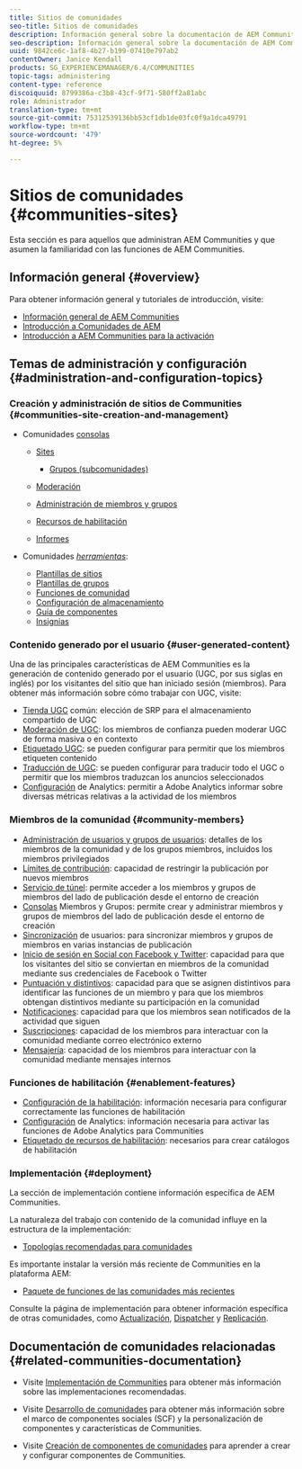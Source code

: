 ```yaml
---
title: Sitios de comunidades
seo-title: Sitios de comunidades
description: Información general sobre la documentación de AEM Communities
seo-description: Información general sobre la documentación de AEM Communities
uuid: 9842ce6c-1af8-4b27-b199-07410e797ab2
contentOwner: Janice Kendall
products: SG_EXPERIENCEMANAGER/6.4/COMMUNITIES
topic-tags: administering
content-type: reference
discoiquuid: 8799386a-c3b8-43cf-9f71-580ff2a81abc
role: Administrador
translation-type: tm+mt
source-git-commit: 75312539136bb53cf1db1de03fc0f9a1dca49791
workflow-type: tm+mt
source-wordcount: '479'
ht-degree: 5%

---
```



# Sitios de comunidades {#communities-sites}

Esta sección es para aquellos que administran AEM Communities y que asumen la familiaridad con las funciones de AEM Communities.

## Información general {#overview}

Para obtener información general y tutoriales de introducción, visite:

* [Información general de AEM Communities](overview.md)
* [Introducción a Comunidades de AEM](getting-started.md)
* [Introducción a AEM Communities para la activación](getting-started-enablement.md)

## Temas de administración y configuración {#administration-and-configuration-topics}

### Creación y administración de sitios de Communities {#communities-site-creation-and-management}

* Comunidades [consolas](consoles.md)

   * [Sites](sites-console.md)

      * [Grupos (subcomunidades)](groups.md)
   * [Moderación](moderation.md)
   * [Administración de miembros y grupos](members.md)
   * [Recursos de habilitación](resources.md)
   * [Informes](reports.md)


* Comunidades [*herramientas*](tools.md):

   * [Plantillas de sitios](sites.md)
   * [Plantillas de grupos](tools-groups.md)
   * [Funciones de comunidad](functions.md)
   * [Configuración de almacenamiento](srp-config.md)
   * [Guía de componentes](components-guide.md)
   * [Insignias](badges.md)


### Contenido generado por el usuario {#user-generated-content}

Una de las principales características de AEM Communities es la generación de contenido generado por el usuario (UGC, por sus siglas en inglés) por los visitantes del sitio que han iniciado sesión (miembros). Para obtener más información sobre cómo trabajar con UGC, visite:

* [Tienda UGC](working-with-srp.md) común: elección de SRP para el almacenamiento compartido de UGC
* [Moderación de UGC](moderate-ugc.md): los miembros de confianza pueden moderar UGC de forma masiva o en contexto
* [Etiquetado UGC](tag-ugc.md): se pueden configurar para permitir que los miembros etiqueten contenido
* [Traducción de UGC](translate-ugc.md): se pueden configurar para traducir todo el UGC o permitir que los miembros traduzcan los anuncios seleccionados
* [Configuración](analytics.md) de Analytics: permitir a Adobe Analytics informar sobre diversas métricas relativas a la actividad de los miembros

### Miembros de la comunidad {#community-members}

* [Administración de usuarios y grupos de usuarios](users.md): detalles de los miembros de la comunidad y de los grupos miembros, incluidos los miembros privilegiados
* [Límites de contribución](limits.md): capacidad de restringir la publicación por nuevos miembros
* [Servicio de túnel](deploy-communities.md#tunnel-service-on-author): permite acceder a los miembros y grupos de miembros del lado de publicación desde el entorno de creación
* [Consolas](members.md) Miembros y Grupos: permite crear y administrar miembros y grupos de miembros del lado de publicación desde el entorno de creación
* [Sincronización](sync.md) de usuarios: para sincronizar miembros y grupos de miembros en varias instancias de publicación
* [Inicio de sesión en Social con Facebook y Twitter](social-login.md): capacidad para que los visitantes del sitio se conviertan en miembros de la comunidad mediante sus credenciales de Facebook o Twitter
* [Puntuación y distintivos](implementing-scoring.md): capacidad para que se asignen distintivos para identificar las funciones de un miembro y para que los miembros obtengan distintivos mediante su participación en la comunidad
* [Notificaciones](notifications.md): capacidad para que los miembros sean notificados de la actividad que siguen
* [Suscripciones](subscriptions.md): capacidad de los miembros para interactuar con la comunidad mediante correo electrónico externo
* [Mensajería](messaging.md): capacidad de los miembros para interactuar con la comunidad mediante mensajes internos

### Funciones de habilitación {#enablement-features}

* [Configuración de la habilitación](enablement.md): información necesaria para configurar correctamente las funciones de habilitación
* [Configuración](analytics.md) de Analytics: información necesaria para activar las funciones de Adobe Analytics para Communities
* [Etiquetado de recursos de habilitación](tag-resources.md): necesarios para crear catálogos de habilitación

### Implementación {#deployment}

La sección de implementación contiene información específica de AEM Communities.

La naturaleza del trabajo con contenido de la comunidad influye en la estructura de la implementación:

* [Topologías recomendadas para comunidades](topologies.md)

Es importante instalar la versión más reciente de Communities en la plataforma AEM:

* [Paquete de funciones de las comunidades más recientes](deploy-communities.md#latestfeaturepack)

Consulte la página de implementación para obtener información específica de otras comunidades, como [Actualización](upgrade.md), [Dispatcher](dispatcher.md) y [Replicación](deploy-communities.md#replication-agents-on-author).

## Documentación de comunidades relacionadas {#related-communities-documentation}

* Visite [Implementación de Communities](deploy-communities.md) para obtener más información sobre las implementaciones recomendadas.

* Visite [Desarrollo de comunidades](communities.md) para obtener más información sobre el marco de componentes sociales (SCF) y la personalización de componentes y características de Communities.

* Visite [Creación de componentes de comunidades](author-communities.md) para aprender a crear y configurar componentes de Communities.
